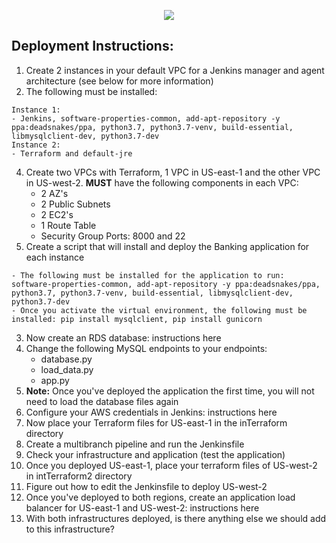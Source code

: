 <p align="center">
<img src="https://github.com/kura-labs-org/kuralabs_deployment_1/blob/main/Kuralogo.png">
</p>

## Deployment Instructions:
1. Create 2 instances in your default VPC for a Jenkins manager and agent architecture (see below for more information)
2. The following must be installed:
```
Instance 1:
- Jenkins, software-properties-common, add-apt-repository -y ppa:deadsnakes/ppa, python3.7, python3.7-venv, build-essential, libmysqlclient-dev, python3.7-dev
Instance 2:
- Terraform and default-jre
```
4. Create two VPCs with Terraform, 1 VPC in US-east-1 and the other VPC in US-west-2. **MUST** have the following components in each VPC:
    - 2 AZ's
    - 2 Public Subnets
    - 2 EC2's
    - 1 Route Table
    - Security Group Ports: 8000 and 22     
5. Create a script that will install and deploy the Banking application for each instance
```
- The following must be installed for the application to run: software-properties-common, add-apt-repository -y ppa:deadsnakes/ppa, python3.7, python3.7-venv, build-essential, libmysqlclient-dev, python3.7-dev
- Once you activate the virtual environment, the following must be installed: pip install mysqlclient, pip install gunicorn
```
3. Now create an RDS database: instructions here
4. Change the following MySQL endpoints to your endpoints:
   - database.py
   - load_data.py
   - app.py
4. **Note:** Once you've deployed the application the first time, you will not need to load the database files again
5. Configure your AWS credentials in Jenkins: instructions here
6. Now place your Terraform files for US-east-1 in the inTerraform directory
7. Create a multibranch pipeline and run the Jenkinsfile 
8. Check your infrastructure and application (test the application)
9. Once you deployed US-east-1, place your terraform files of US-west-2 in intTerraform2 directory
10. Figure out how to edit the Jenkinsfile to deploy US-west-2
11. Once you've deployed to both regions, create an application load balancer for US-east-1 and US-west-2: instructions here
12. With both infrastructures deployed, is there anything else we should add to this infrastructure?  

